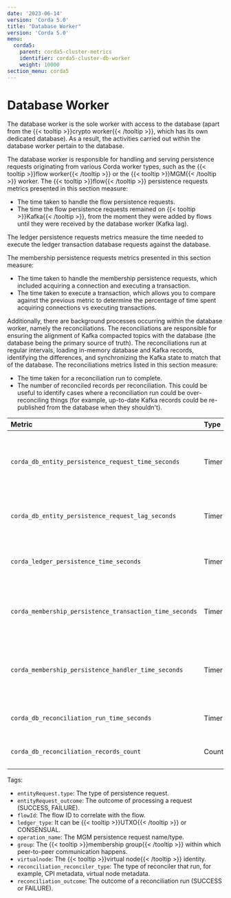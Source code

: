 ```yaml
---
date: '2023-06-14'
version: 'Corda 5.0'
title: "Database Worker"
version: 'Corda 5.0'
menu:
  corda5:
    parent: corda5-cluster-metrics
    identifier: corda5-cluster-db-worker
    weight: 10000
section_menu: corda5
---
```


# Database Worker

The database worker is the sole worker with access to the database (apart from the {{< tooltip >}}crypto worker{{< /tooltip >}}, which has its
own dedicated database). As a result, the activities carried out within the database worker pertain to the database.

The database worker is responsible for handling and serving persistence requests originating from various Corda worker types,
such as the {{< tooltip >}}flow worker{{< /tooltip >}} or the {{< tooltip >}}MGM{{< /tooltip >}} worker. The {{< tooltip >}}flow{{< /tooltip >}} persistence requests metrics presented in this section measure:

* The time taken to handle the flow persistence requests.
* The time the flow persistence requests remained on {{< tooltip >}}Kafka{{< /tooltip >}}, from the moment they were added by flows until they were received
  by the database worker (Kafka lag).

The ledger persistence requests metrics measure the time needed to execute the ledger transaction database requests against the database.

The membership persistence requests metrics presented in this section measure:
* The time taken to handle the membership persistence requests, which included acquiring a connection and executing a transaction.
* The time taken to execute a transaction, which allows you to compare against the previous metric to determine the
  percentage of time spent acquiring connections vs executing transactions.

Additionally, there are background processes occurring within the database worker, namely the reconciliations. The
reconciliations are responsible for ensuring the alignment of Kafka compacted topics with the database
(the database being the primary source of truth). The reconciliations run at regular intervals, loading in-memory database
and Kafka records, identifying the differences, and synchronizing the Kafka state to match that of the database.
The reconciliations metrics listed in this section measure:

* The time taken for a reconciliation run to complete.
* The number of reconciled records per reconciliation. This could be useful to identify cases where a reconciliation run could be over-reconciling
  things (for example, up-to-date Kafka records could be re-published from the database when they shouldn't).

<style>
table th:first-of-type {
    width: 25%;
}
table th:nth-of-type(2) {
    width: 10%;
}
table th:nth-of-type(3) {
    width: 20%;
}
table th:nth-of-type(4) {
    width: 45%;
}
</style>

| Metric | Type | Tags | Description |
| :----------- | :----------- | :----------- | :----------- |
| `corda_db_entity_persistence_request_time_seconds` | Timer | <ul><li>`entityRequest_type`</li><li>`entityRequest_outcome`</li></ul> | The time it takes to process an {{< tooltip >}}entity{{< /tooltip >}} persistence request, from the moment the request is received from Kafka. |
| `corda_db_entity_persistence_request_lag_seconds` | Timer | <ul><li>`entityRequest_type`</li></ul> | The lag between the flow putting the entity persistence request to Kafka and the EntityMessageProcessor. |
| `corda_ledger_persistence_time_seconds` | Timer | <ul><li>`flowId`</li><li>`ledger_type`</li><li>`operation_name`</li></ul> | The time it takes to execute ledger transaction database request against the database. |
| `corda_membership_persistence_transaction_time_seconds` | Timer | <ul><li>`operation_name`</li><li>`group`</li><li>`virtualnode`</li></ul> | The time it takes to execute membership persistence transactions. Excludes time spent acquiring a database connection. |
| `corda_membership_persistence_handler_time_seconds` | Timer | <ul><li>`operation_name`</li><li>`group`</li><li>`virtualnode`</li></ul> | The time it takes to execute membership persistence handlers. Includes time taken to get database connection and execute the transaction. |
| `corda_db_reconciliation_run_time_seconds` | Timer | <ul><li>`reconciliation_reconciler_type`</li><li>`reconciliation_outcome`</li></ul> | The time needed for a full reconciliation run. |
| `corda_db_reconciliation_records_count` | Counter | <ul><li>`reconciliation_reconciler_type`</li><li>`reconciliation_outcome`</li></ul></ul> | The number of reconciled records for a reconciliation run. |
Tags:
* `entityRequest.type`: The type of persistence request.
* `entityRequest_outcome`: The outcome of processing a request (SUCCESS, FAILURE).
* `flowId`: The flow ID to correlate with the flow.
* `ledger_type`: It can be {{< tooltip >}}UTXO{{< /tooltip >}} or CONSENSUAL.
* `operation_name`: The MGM persistence request name/type.
* `group`: The {{< tooltip >}}membership group{{< /tooltip >}} within which peer-to-peer communication happens.
* `virtualnode`: The {{< tooltip >}}virtual node{{< /tooltip >}} identity.
* `reconciliation_reconciler_type`: The type of reconciler that run, for example, CPI metadata, virtual node metadata.
* `reconciliation_outcome`: The outcome of a reconciliation run (SUCCESS or FAILURE).
